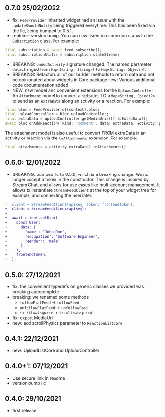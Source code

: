 ## 0.7.0 25/02/2022

- fix: `FeedProvider` inherited widget had an issue with the `updateShouldNotify` being triggered everytime. This has been fixed via the llc, being bumped to 0.5.1.
- realtime: version bump. You can now listen to connexion status in the `Subscription` class. For example:
```dart
final subscription = await feed.subscribe();
final subscriptionStatus = subscription.stateStream;
```
- BREAKING: `onAddActivity` signature changed. The named parameter `data`changed from `Map<String, String>?` to `Map<String, Object>?`.
- BREAKING: Refactors all of our builder methods to return data and not be opinionated about widgets in Core package
new: Various additional code documentation added
- NEW: new model and convenient extensions for the `UploadController`
An `Attachment` model to convert a `MediaUri` TO a `Map<String, Object?>` to send as an
`extraData` along an activity or a reaction. For example:
```dart
final bloc = FeedProvider.of(context).bloc;
final uploadController = bloc.uploadController;
final extraData = uploadController.getMediaUris()?.toExtraData();
await bloc.onAddReaction( kind: 'comment', data: extraData, activity: parentActivity, feedGroup: feedGroup );
```
The attachment model is also useful to convert FROM extraData in an activity or reaction via the `toAttachments` extension. For example:
```dart
final attachments = activity.extraData?.toAttachments()
```

## 0.6.0: 12/01/2022

- BREAKING: bumped llc to 0.5.0, which is a breaking change. We no longer accept a token in the constructor. This change is inspired by Stream Chat, and allows for use cases like multi account management. It allows to instantiate `StreamFeedClient` at the top of your widget tree for example, and connecting the user later.
  
```diff
-  client = StreamFeedClient(apiKey, token: frontendToken);
+  client = StreamFeedClient(apiKey);
+
+  await client.setUser(
+    const User(
+      data: {
+        'name': 'John Doe',
+        'occupation': 'Software Engineer',
+        'gender': 'male'
+      },
+    ),
+    frontendToken,
+  );
```

## 0.5.0: 27/12/2021

- fix: the convenient typedefs on generic classes we provided was breaking autocomplete
- breaking: we renamed some methods
  - `followFlatFeed` -> `followFeed`
  - `unfollowFlatFeed` -> `unfollowFeed`
  - `isFollowingUser` -> `isFollowingFeed`
- fix: export MediaUri
- new: add scrollPhysics parameter to `ReactionListCore`
  
## 0.4.1: 22/12/2021

- new: UploadListCore and UploadController

## 0.4.0+1: 07/12/2021

- Use secure link in readme
- version bump llc

## 0.4.0: 29/10/2021

- first release
